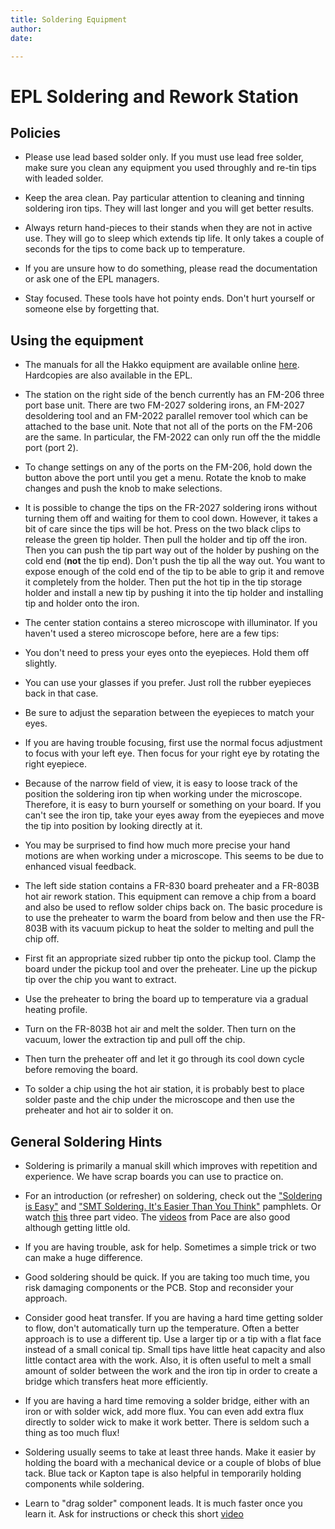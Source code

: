```yaml
---
title: Soldering Equipment
author: 
date: 

---
```


# EPL Soldering and Rework Station

## Policies

- Please use lead based solder only.  If you must use lead free solder, make sure you clean any equipment you used throughly and re-tin tips with leaded solder.

- Keep the area clean.  Pay particular attention to cleaning and tinning soldering iron tips.  They will last longer and you will get better results.

- Always return hand-pieces to their stands when they are not in active use.  They will go to sleep which extends tip life.  It only takes a couple of seconds for the tips to come back up to temperature.

- If you are unsure how to do something, please read the documentation or ask one of the EPL managers.

- Stay focused.  These tools have hot pointy ends.  Don't hurt yourself or someone else by forgetting that.

## Using the equipment

- The manuals for all the Hakko equipment are available online [here](https://doc.hakko.com/top.php?_gs=on&l=en).  Hardcopies are also available in the EPL.

- The station on the right side of the bench currently has an FM-206 three port base unit.  There are two FM-2027 soldering irons, an FM-2027 desoldering tool and an FM-2022 parallel remover tool which can be attached to the base unit.  Note that not all of the ports on the FM-206 are the same.  In particular, the FM-2022 can only run off the the middle port (port 2).  

- To change settings on any of the ports on the FM-206, hold down the button above the port until you get a menu.  Rotate the knob to make changes and push the knob to make selections.

- It is possible to change the tips on the FR-2027 soldering irons without turning them off and waiting for them to cool down.  However, it takes a bit of care since the tips will be hot.  Press on the two black clips to release the green tip holder.  Then pull the holder and tip off the iron.  Then you can push the tip part way out of the holder by pushing on the cold end (**not** the tip end).  Don't push the tip all the way out.  You want to expose enough of the cold end of the tip to be able to grip it and remove it completely from the holder.  Then put the hot tip in the tip storage holder and install a new tip by pushing it into the tip holder and installing tip and holder onto the iron.

- The center station contains a stereo microscope with illuminator.  If you haven't used a stereo microscope before, here are a few tips:

 - You don't need to press your eyes onto the eyepieces.  Hold them off slightly.

 - You can use your glasses if you prefer.  Just roll the rubber eyepieces back in that case.

 - Be sure to adjust the separation between the eyepieces to match your eyes.

 - If you are having trouble focusing, first use the normal focus adjustment to focus with your left eye.  Then focus for your right eye by rotating the right eyepiece.

 - Because of the narrow field of view, it is easy to loose track of the position the soldering iron tip when working under the microscope.  Therefore, it is easy to burn yourself or something on your board.  If you can't see the iron tip, take your eyes away from the eyepieces and move the tip into position by looking directly at it.

 - You may be surprised to find how much more precise your hand motions are when working under a microscope.  This seems to be due to enhanced visual feedback.

- The left side station contains a FR-830 board preheater and a FR-803B hot air rework station.  This equipment can remove a chip from a board and also be used to reflow solder chips back on.  The basic procedure is to use the preheater to warm the board from below and then use the FR-803B with its vacuum pickup to heat the solder to melting and pull the chip off.  

 - First fit an appropriate sized rubber tip onto the pickup tool.  Clamp the board under the pickup tool and over the preheater.  Line up the pickup tip over the chip you want to extract.

 - Use the preheater to bring the board up to temperature via a gradual heating profile.

 -  Turn on the FR-803B hot air and melt the solder.  Then turn on the vacuum, lower the extraction tip and pull off the chip.

 - Then turn the preheater off and let it go through its cool down cycle before removing the board.

 - To solder a chip using the hot air station, it is probably best to place solder paste and the chip under the microscope and then use the preheater and hot air to solder it on.

## General Soldering Hints

- Soldering is primarily a manual skill which improves with repetition and experience.  We have scrap boards you can use to practice on.

-  For an introduction (or refresher) on soldering, check out the ["Soldering is Easy"](http://mightyohm.com/files/soldercomic/FullSolderComic_EN.pdf) and ["SMT Soldering. It's Easier Than You Think"](https://docs.google.com/file/d/0B1Q2XTPf2Q8xRjNiU3hGeVhER0E/edit) pamphlets.  Or watch [this](https://www.youtube.com/watch?v=J5Sb21qbpEQ&list=PL2862BF3631A5C1AA&index=2) three part video.  The [videos](http://www.youtube.com/user/paceworldwide) from Pace are also good although getting little old.

- If you are having trouble, ask for help.  Sometimes a simple trick or two can make a huge difference.

- Good soldering should be quick.  If you are taking too much time, you risk damaging components or the PCB.  Stop and reconsider your approach.  

- Consider good heat transfer.  If you are having a hard time getting solder to flow, don't automatically turn up the temperature.  Often a better approach is to use a different tip.  Use a larger tip or a tip with a flat face instead of a small conical tip.  Small tips have little heat capacity and also little contact area with the work.  Also, it is often useful to melt a small amount of solder between the work and the iron tip in order to create a bridge which transfers heat more efficiently.

- If you are having a hard time removing a solder bridge, either with an iron or with solder wick, add more flux.  You can even add extra flux directly to solder wick to make it work better.  There is seldom such a thing as too much flux!

- Soldering usually seems to take at least three hands.  Make it easier by holding the board with a mechanical device or a couple of blobs of blue tack.  Blue tack or Kapton tape is also helpful in temporarily holding components while soldering.

- Learn to "drag solder" component leads.  It is much faster once you learn it.  Ask for instructions or check this short [video](http://www.youtube.com/watch?v=wUyetZ5RtPs)
